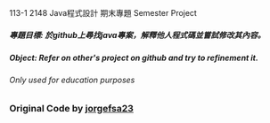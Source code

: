 113-1 2148 Java程式設計 期末專題 Semester Project


##### 專題目標: 於github上尋找java專案，解釋他人程式碼並嘗試修改其內容。
##### Object: Refer on other's project on github and try to refinement it.


###### Only used for education purposes
### Original Code by [jorgefsa23](https://github.com/jorgefsa23/java)
